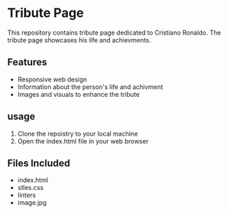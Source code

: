 # Tribute Page
This repository contains tribute page dedicated to Cristiano Ronaldo. The tribute page showcases his life and achievments.

## Features
- Responsive web design
- Information about the person's life and achivment
- Images and visuals to enhance the tribute

## usage
1. Clone the repoistry to your local machine 
2. Open the index.html file in your web browser 

## Files Included
- index.html
- stles.css
- linters
- image.jpg